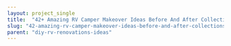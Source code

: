 ```yaml
---
layout: project_single
title:  "42+ Amazing RV Camper Makeover Ideas Before And After Collections"
slug: "42-amazing-rv-camper-makeover-ideas-before-and-after-collections"
parent: "diy-rv-renovations-ideas"
---
```

 